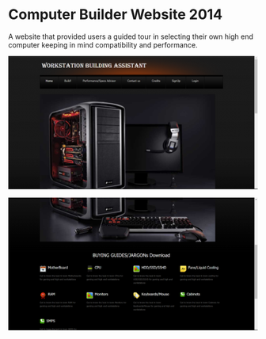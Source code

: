 # Computer Builder Website 2014

A website that provided users a guided tour in selecting their own high end computer keeping in mind compatibility and performance.

![HomePage](https://raw.githubusercontent.com/riteshRcH/Computer_Builder_Website/master/screenshots/HomePage.png)

![Buying_Guide](https://raw.githubusercontent.com/riteshRcH/Computer_Builder_Website/master/screenshots/Buying_Guide.png)
